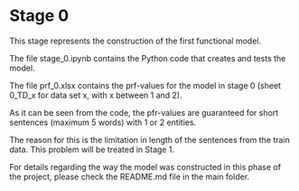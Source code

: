 # Stage 0
This stage represents the construction of the first functional model.

The file stage_0.ipynb contains the Python code that creates and tests the model.

The file prf_0.xlsx contains the prf-values for the model in stage 0 (sheet 0_TD_x for data set x, with x between 1 and 2).

As it can be seen from the code, the pfr-values are guaranteed for short sentences (maximum 5 words) with 1 or 2 entities.

The reason for this is the limitation in length of the sentences from the train data.
This problem will be treated in Stage 1.

For details regarding the way the model was constructed in this phase of the project, please check the README.md file in the main folder.
